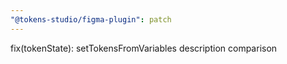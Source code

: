 ```yaml
---
"@tokens-studio/figma-plugin": patch
---
```


fix(tokenState): setTokensFromVariables description comparison
